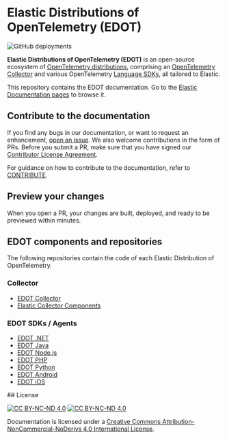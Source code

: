 # Elastic Distributions of OpenTelemetry (EDOT)

![GitHub deployments](https://img.shields.io/github/deployments/elastic/opentelemetry/docs-preview?logo=elastic&label=docs-preview&link=https%3A%2F%2Fdocs-v3-preview.elastic.dev%2Felastic%2Fopentelemetry%2Ftree%2Fmain)

**Elastic Distributions of OpenTelemetry (EDOT)** is an open-source ecosystem of [OpenTelemetry distributions](https://opentelemetry.io/docs/concepts/distributions/), comprising an [OpenTelemetry Collector](https://opentelemetry.io/docs/collector/) and various OpenTelemetry [Language SDKs](https://opentelemetry.io/docs/languages/), all tailored to Elastic.

This repository contains the EDOT documentation. Go to the [Elastic Documentation pages](https://www.elastic.co/docs/reference/opentelemetry) to browse it.

## Contribute to the documentation

If you find any bugs in our documentation, or want to request an enhancement, [open an issue](https://github.com/elastic/opentelemetry/issues). We also welcome contributions in the form of PRs. Before you submit a PR, make sure that you have signed our [Contributor License Agreement](https://www.elastic.co/contributor-agreement/).

For guidance on how to contribute to the documentation, refer to [CONTRIBUTE](./CONTRIBUTE.md).

## Preview your changes

When you open a PR, your changes are built, deployed, and ready to be previewed within minutes.

## EDOT components and repositories

The following repositories contain the code of each Elastic Distribution of OpenTelemetry.

### Collector

- [EDOT Collector](https://github.com/elastic/elastic-agent/tree/main/internal/pkg/otel)
- [Elastic Collector Components](https://github.com/elastic/opentelemetry-collector-components)

### EDOT SDKs / Agents

- [EDOT .NET](https://github.com/elastic/elastic-otel-dotnet)
- [EDOT Java](https://github.com/elastic/elastic-otel-java)
- [EDOT Node.js](https://github.com/elastic/elastic-otel-node)
- [EDOT PHP](https://github.com/elastic/elastic-otel-php)
- [EDOT Python](https://github.com/elastic/elastic-otel-python)
- [EDOT Android](https://github.com/elastic/apm-agent-android)
- [EDOT iOS](https://github.com/elastic/apm-agent-ios)

## License

[![CC BY-NC-ND 4.0][cc-by-nc-nd-image]][cc-by-nc-nd] [![CC BY-NC-ND 4.0][cc-by-nc-nd-shield]][cc-by-nc-nd]

Documentation is licensed under a
[Creative Commons Attribution-NonCommercial-NoDerivs 4.0 International License][cc-by-nc-nd].

[cc-by-nc-nd]: http://creativecommons.org/licenses/by-nc-nd/4.0/
[cc-by-nc-nd-image]: https://licensebuttons.net/l/by-nc-nd/4.0/88x31.png
[cc-by-nc-nd-shield]: https://img.shields.io/badge/License-CC%20BY--NC--ND%204.0-lightgrey.svg
